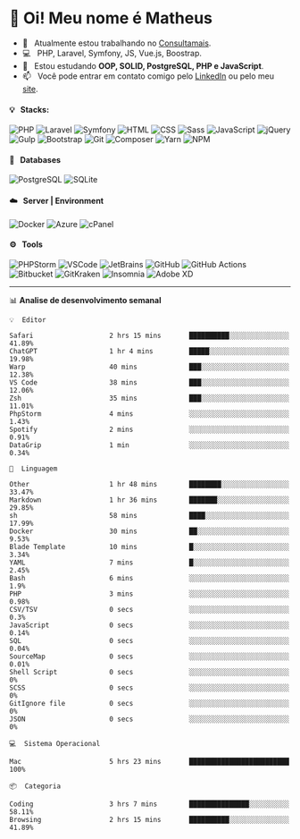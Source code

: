 # 👋 Oi! Meu nome é Matheus

- 🔭 &nbsp; Atualmente estou trabalhando no [Consultamais](https://consultamais.com.br/).
- 💻 &nbsp; PHP, Laravel, Symfony, JS, Vue.js, Boostrap.
- 🌱 &nbsp; Estou estudando **OOP, SOLID, PostgreSQL, PHP e JavaScript**.
- 📫 &nbsp; Você pode entrar em contato comigo pelo [LinkedIn](https://www.linkedin.com/in/matheuscamargoxavier/) ou pelo meu [site](https://matheuscamargo.co).

#### 💡 &nbsp; Stacks:
![PHP](https://img.shields.io/badge/-PHP-777BB4?&logo=php&logoColor=FFFFFF)
![Laravel](https://img.shields.io/badge/-Laravel-FF2D20?&logo=laravel&logoColor=FFFFFF)
![Symfony](https://img.shields.io/badge/-Symfony-000000?&logo=symfony&logoColor=FFFFFF)
![HTML](https://img.shields.io/badge/-HTML-E34F26?&logo=html5&logoColor=FFFFFF)
![CSS](https://img.shields.io/badge/-CSS-1572B6?&logo=css3&logoColor=FFFFFF)
![Sass](https://img.shields.io/badge/-Sass-CC6699?&logo=sass&logoColor=FFFFFF)
![JavaScript](https://img.shields.io/badge/-JavaScript-F7DF1E?&logo=javascript&logoColor=FFFFFF)
![jQuery](https://img.shields.io/badge/-jQuery-0769AD?&logo=jquery&logoColor=FFFFFF)
![Gulp](https://img.shields.io/badge/-Gulp-CF4647?&logo=gulp&logoColor=FFFFFF)
![Bootstrap](https://img.shields.io/badge/-Bootstrap-7952B3?&logo=bootstrap&logoColor=FFFFFF)
![Git](https://img.shields.io/badge/-Git-F05032?&logo=git&logoColor=FFFFFF)
![Composer](https://img.shields.io/badge/-Composer-885630?&logo=composer&logoColor=FFFFFF)
![Yarn](https://img.shields.io/badge/-Yarn-2C8EBB?&logo=yarn&logoColor=FFFFFF)
![NPM](https://img.shields.io/badge/-npm-CB3837?&logo=npm&logoColor=FFFFFF)

#### 💾 &nbsp; Databases
![PostgreSQL](https://img.shields.io/badge/-PostgreSQL-336791?&logo=PostgreSQL&logoColor=FFFFFF)
![SQLite](https://img.shields.io/badge/-SQLite-003B57?&logo=SQLite&logoColor=FFFFFF)

#### ☁️ &nbsp; Server | Environment
![Docker](https://img.shields.io/badge/-Docker-2496ED?&logo=docker&logoColor=FFFFFF)
![Azure](https://img.shields.io/badge/-Azure-0089D6?&logo=microsoft%20azure&logoColor=FFFFFF)
![cPanel](https://img.shields.io/badge/-cPanel-FF6C2C?&logo=cpanel&logoColor=FFFFFF)

#### ⚙️ &nbsp; Tools
![PHPStorm](https://img.shields.io/badge/-PHPStorm-000000?&logo=PHPStorm&logoColor=FFFFFF)
![VSCode](https://img.shields.io/badge/-VSCode-007ACC?&logo=Visual%20Studio%20Code&logoColor=FFFFFF) 
![JetBrains](https://img.shields.io/badge/-JetBrains-000000?&logo=jetbrains&logoColor=FFFFFF) 
![GitHub](https://img.shields.io/badge/-GitHub-181717?&logo=github&logoColor=FFFFFF) 
![GitHub Actions](https://img.shields.io/badge/-GitHub%20Actions-181717?&logo=GitHub%20Actions&logoColor=FFFFFF) 
![Bitbucket](https://img.shields.io/badge/-Bitbucket-0052CC?&logo=bitbucket&logoColor=FFFFFF)
![GitKraken](https://img.shields.io/badge/-GitKraken-179287?&logo=GitKraken&logoColor=FFFFFF)
![Insomnia](https://img.shields.io/badge/-Insomnia-5849BE?&logo=Insomnia&logoColor=FFFFFF)
![Adobe XD](https://img.shields.io/badge/-Adobe%20XD-FF61F6?&logo=adobe%20xd&logoColor=FFFFFF) 
_______

📊  **Analise de desenvolvimento semanal**
```text
💡  Editor

Safari                   2 hrs 15 mins       ██████████░░░░░░░░░░░░░░░     41.89%
ChatGPT                  1 hr 4 mins         █████░░░░░░░░░░░░░░░░░░░░     19.98%
Warp                     40 mins             ███░░░░░░░░░░░░░░░░░░░░░░     12.38%
VS Code                  38 mins             ███░░░░░░░░░░░░░░░░░░░░░░     12.06%
Zsh                      35 mins             ███░░░░░░░░░░░░░░░░░░░░░░     11.01%
PhpStorm                 4 mins              ░░░░░░░░░░░░░░░░░░░░░░░░░      1.43%
Spotify                  2 mins              ░░░░░░░░░░░░░░░░░░░░░░░░░      0.91%
DataGrip                 1 min               ░░░░░░░░░░░░░░░░░░░░░░░░░      0.34%
```
```text
💬  Linguagem

Other                    1 hr 48 mins        ████████░░░░░░░░░░░░░░░░░     33.47%
Markdown                 1 hr 36 mins        ███████░░░░░░░░░░░░░░░░░░     29.85%
sh                       58 mins             ████░░░░░░░░░░░░░░░░░░░░░     17.99%
Docker                   30 mins             ██░░░░░░░░░░░░░░░░░░░░░░░      9.53%
Blade Template           10 mins             █░░░░░░░░░░░░░░░░░░░░░░░░      3.34%
YAML                     7 mins              █░░░░░░░░░░░░░░░░░░░░░░░░      2.45%
Bash                     6 mins              ░░░░░░░░░░░░░░░░░░░░░░░░░       1.9%
PHP                      3 mins              ░░░░░░░░░░░░░░░░░░░░░░░░░      0.98%
CSV/TSV                  0 secs              ░░░░░░░░░░░░░░░░░░░░░░░░░       0.3%
JavaScript               0 secs              ░░░░░░░░░░░░░░░░░░░░░░░░░      0.14%
SQL                      0 secs              ░░░░░░░░░░░░░░░░░░░░░░░░░      0.04%
SourceMap                0 secs              ░░░░░░░░░░░░░░░░░░░░░░░░░      0.01%
Shell Script             0 secs              ░░░░░░░░░░░░░░░░░░░░░░░░░         0%
SCSS                     0 secs              ░░░░░░░░░░░░░░░░░░░░░░░░░         0%
GitIgnore file           0 secs              ░░░░░░░░░░░░░░░░░░░░░░░░░         0%
JSON                     0 secs              ░░░░░░░░░░░░░░░░░░░░░░░░░         0%
```
```text
💻  Sistema Operacional

Mac                      5 hrs 23 mins       █████████████████████████       100%
```
```text
📦  Categoria

Coding                   3 hrs 7 mins        ███████████████░░░░░░░░░░     58.11%
Browsing                 2 hrs 15 mins       ██████████░░░░░░░░░░░░░░░     41.89%
```

